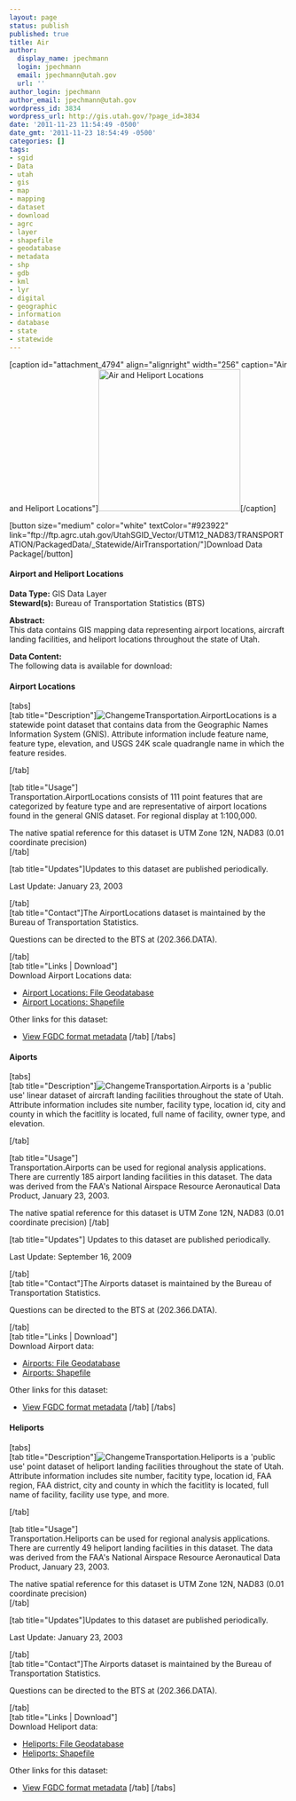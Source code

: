 ```yaml
---
layout: page
status: publish
published: true
title: Air
author:
  display_name: jpechmann
  login: jpechmann
  email: jpechmann@utah.gov
  url: ''
author_login: jpechmann
author_email: jpechmann@utah.gov
wordpress_id: 3834
wordpress_url: http://gis.utah.gov/?page_id=3834
date: '2011-11-23 11:54:49 -0500'
date_gmt: '2011-11-23 18:54:49 -0500'
categories: []
tags:
- sgid
- Data
- utah
- gis
- map
- mapping
- dataset
- download
- agrc
- layer
- shapefile
- geodatabase
- metadata
- shp
- gdb
- kml
- lyr
- digital
- geographic
- information
- database
- state
- statewide
---
```

<p>[caption id="attachment_4794" align="alignright" width="256" caption="Air and Heliport Locations"]<img class="size-full wp-image-4794" title="map" src="http://gis.utah.gov/wp-content/uploads/Air_Large.png" alt="Air and Heliport Locations" width="256" height="256" />[/caption]</p>
<p>[button size="medium" color="white" textColor="#923922" link="ftp://ftp.agrc.utah.gov/UtahSGID_Vector/UTM12_NAD83/TRANSPORTATION/PackagedData/_Statewide/AirTransportation/"]Download Data Package[/button]</p>
<h4>Airport and Heliport Locations</h4>
<p><strong>Data Type:</strong> GIS Data Layer<br />
<strong>Steward(s):</strong> Bureau of Transportation Statistics (BTS)</p>
<p><strong>Abstract:</strong><br />
This data contains GIS mapping data representing airport locations, aircraft landing facilities, and heliport locations throughout the state of Utah. </p>
<p><strong>Data Content:</strong><br />
The following data is available for download:</p>
<h4 class="product">Airport Locations</h4>
<p>[tabs]<br />
[tab title="Description"]<img class="productImage-Thumb" src="http://gis.utah.gov/wp-content/uploads/AirPtWithLine_90x90.png" alt="Changeme" />Transportation.AirportLocations is a statewide point dataset that contains data from the Geographic Names Information System (GNIS). Attribute information include feature name, feature type, elevation, and USGS 24K scale quadrangle name in which the feature resides.
<div class="clear"></div>
<p>[/tab]</p>
<p>[tab title="Usage"]<br />
Transportation.AirportLocations consists of 111 point features that are categorized by feature type and are representative of airport locations found in the general GNIS dataset. For regional display at 1:100,000.</p>
<p>The native spatial reference for this dataset is UTM Zone 12N, NAD83 (0.01 coordinate precision)<br />
[/tab]</p>
<p>[tab title="Updates"]Updates to this dataset are published periodically.</p>
<p>Last Update: January 23, 2003</p>
<p>[/tab]<br />
[tab title="Contact"]The AirportLocations dataset is maintained by the Bureau of Transportation Statistics.</p>
<p>Questions can be directed to the BTS at (202.366.DATA).</p>
<p>[/tab]<br />
[tab title="Links | Download"]<br />
Download Airport Locations data:</p>
<ul>
<li><a href="ftp://ftp.agrc.utah.gov/UtahSGID_Vector/UTM12_NAD83/TRANSPORTATION/UnpackagedData/AirportLocations/_Statewide/AirportLocations_gdb.zip">Airport Locations: File Geodatabase</a></li>
<li><a href="ftp://ftp.agrc.utah.gov/UtahSGID_Vector/UTM12_NAD83/TRANSPORTATION/UnpackagedData/AirportLocations/_Statewide/AirportLocations_shp.zip">Airport Locations: Shapefile</a></li>
</ul>
<p>Other links for this dataset:</p>
<ul class="productLinks">
<li class="productLink"><a href="ftp://ftp.agrc.utah.gov/SGID93_Vector/NAD83/MetadataHTML/SGID93_TRANSPORTATION_Airports500K.html">View FGDC format metadata</a> [/tab] [/tabs]</li>
</ul>
<h4 class="product">Aiports</h4>
<p>[tabs]<br />
[tab title="Description"]<img class="productImage-Thumb" src="http://gis.utah.gov/wp-content/uploads/AirportsOutline_90x90.png" alt="Changeme" />Transportation.Airports is a 'public use' linear dataset of aircraft landing facilities throughout the state of Utah.  Attribute information includes site number, facility type, location id, city and county in which the facitlity is located, full name of facility, owner type, and elevation.
<div class="clear"></div>
<p>[/tab]</p>
<p>[tab title="Usage"]<br />
Transportation.Airports can be used for regional analysis applications.  There are currently 185 airport landing facilities in this dataset.  The data was derived from the FAA's National Airspace Resource Aeronautical Data Product, January 23, 2003.</p>
<p>The native spatial reference for this dataset is UTM Zone 12N, NAD83 (0.01 coordinate precision) [/tab]</p>
<p>[tab title="Updates"] Updates to this dataset are published periodically.</p>
<p>Last Update: September 16, 2009</p>
<p>[/tab]<br />
[tab title="Contact"]The Airports dataset is maintained by the Bureau of Transportation Statistics.</p>
<p>Questions can be directed to the BTS at (202.366.DATA).</p>
<p>[/tab]<br />
[tab title="Links | Download"]<br />
Download Airport data:</p>
<ul>
<li><a href="ftp://ftp.agrc.utah.gov/UtahSGID_Vector/UTM12_NAD83/TRANSPORTATION/UnpackagedData/Airports/_Statewide/Airports_gdb.zip">Airports: File Geodatabase</a></li>
<li><a href="ftp://ftp.agrc.utah.gov/UtahSGID_Vector/UTM12_NAD83/TRANSPORTATION/UnpackagedData/Airports/_Statewide/Airports_shp.zip">Airports: Shapefile</a></li>
</ul>
<p>Other links for this dataset:</p>
<ul class="productLinks">
<li class="productLink"><a href="ftp://ftp.agrc.utah.gov/SGID93_Vector/NAD83/MetadataHTML/SGID93_TRANSPORTATION_Airports.html">View FGDC format metadata</a> [/tab] [/tabs]</li>
</ul>
<h4 class="product">Heliports</h4>
<p>[tabs]<br />
[tab title="Description"]<img class="productImage-Thumb" src="http://gis.utah.gov/wp-content/uploads/HeliPoint_90x90.png" alt="Changeme" />Transportation.Heliports is a 'public use' point dataset of heliport landing facilities throughout the state of Utah. Attribute information includes site number, facitity type, location id, FAA region, FAA district, city and county in which the facitlity is located, full name of facility, facility use type, and more.
<div class="clear"></div>
<p>[/tab]</p>
<p>[tab title="Usage"]<br />
Transportation.Heliports can be used for regional analysis applications.  There are currently 49 heliport landing facilities in this dataset.  The data was derived from the FAA's National Airspace Resource Aeronautical Data Product, January 23, 2003. </p>
<p>The native spatial reference for this dataset is UTM Zone 12N, NAD83 (0.01 coordinate precision)<br />
[/tab]</p>
<p>[tab title="Updates"]Updates to this dataset are published periodically.</p>
<p>Last Update: January 23, 2003</p>
<p>[/tab]<br />
[tab title="Contact"]The Airports dataset is maintained by the Bureau of Transportation Statistics.</p>
<p>Questions can be directed to the BTS at (202.366.DATA).</p>
<p>[/tab]<br />
[tab title="Links | Download"]<br />
Download Heliport data:</p>
<ul>
<li><a href="ftp://ftp.agrc.utah.gov/UtahSGID_Vector/UTM12_NAD83/TRANSPORTATION/UnpackagedData/Heliports/_Statewide/Heliports_gdb.zip">Heliports: File Geodatabase</a></li>
<li><a href="ftp://ftp.agrc.utah.gov/UtahSGID_Vector/UTM12_NAD83/TRANSPORTATION/UnpackagedData/Heliports/_Statewide/Heliports_shp.zip">Heliports: Shapefile</a></li>
</ul>
<p>Other links for this dataset:</p>
<ul class="productLinks">
<li class="productLink"><a href="ftp://ftp.agrc.utah.gov/SGID93_Vector/NAD83/MetadataHTML/SGID93_TRANSPORTATION_Heliports.html">View FGDC format metadata</a> [/tab] [/tabs]</li>
</ul>
